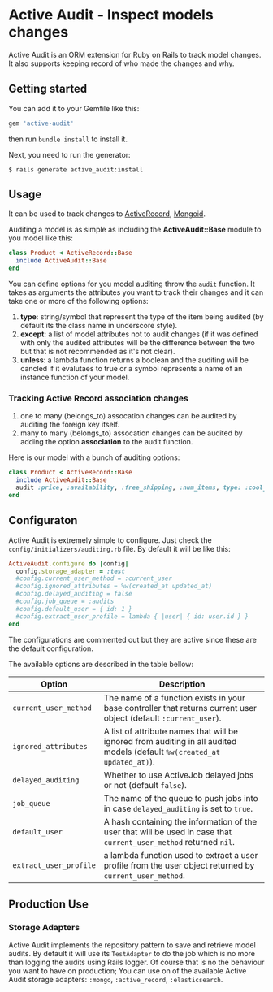 # Active Audit - Inspect models changes
Active Audit is an ORM extension for Ruby on Rails to track model changes. It also supports keeping record of who made the changes and why.

## Getting started
You can add it to your Gemfile like this:

```ruby
gem 'active-audit'
```

then run `bundle install` to install it.

Next, you need to run the generator:

```console
$ rails generate active_audit:install
```

## Usage

It can be used to track changes to [ActiveRecord](http://api.rubyonrails.org/classes/ActiveRecord/Base.html),
[Mongoid](http://mongoid.org/).

Auditing a model is as simple as including the **ActiveAudit::Base** module to you model like this:

```ruby
class Product < ActiveRecord::Base
  include ActiveAudit::Base
end
```

You can define options for you model auditing throw the `audit` function. It takes as arguments the attributes you want to track their changes and it can take one or more of the following options:

1. **type**: string/symbol that represent the type of the item being audited (by default its the class name in underscore style).
2. **except**: a list of model attributes not to audit changes (if it was defined with only the audited attributes will be the difference between the two but that is not recommended as it's not clear).
3. **unless**: a lambda function returns a boolean and the auditing will be cancled if it evalutaes to true or a symbol represents a name of an instance function of your model.

### Tracking Active Record association changes

1. one to many (belongs_to) assocation changes can be audited by auditing the foreign key itself.
1. many to many (belongs_to) assocation changes can be audited by adding the option **association** to the audit function.

Here is our model with a bunch of auditing options:

```ruby
class Product < ActiveRecord::Base
  include ActiveAudit::Base
  audit :price, :availability, :free_shipping, :num_items, type: :cool_product, associations: [:stores ], unless: lambda { |product| product.availabilty === :discontinued }
end
```

## Configuraton

Active Audit is extremely simple to configure. Just check the `config/initializers/auditing.rb` file. By default it will be like this:

```ruby
ActiveAudit.configure do |config|
  config.storage_adapter = :test
  #config.current_user_method = :current_user
  #config.ignored_attributes = %w(created_at updated_at)
  #config.delayed_auditing = false
  #config.job_queue = :audits
  #config.default_user = { id: 1 }
  #config.extract_user_profile = lambda { |user| { id: user.id } }
end
```

The configurations are commented out but they are active since these are the default configuration.

The available options are described in the table bellow:

| Option                 | Description                                                          |
| -----------------      | -------------------------------                                      |
| `current_user_method`  | The name of a function exists in your base controller that returns current user object (default `:current_user`).   |
| `ignored_attributes`   | A list of attribute names that will be ignored from auditing in all audited models (default `%w(created_at updated_at)`). |
| `delayed_auditing`     | Whether to use ActiveJob delayed jobs or not (default `false`).      |
| `job_queue`            | The name of the queue to push jobs into in case `delayed_auditing` is set to `true`. |
| `default_user`         | A hash containing the information of the user that will be used in case that `current_user_method` returned `nil`. |
| `extract_user_profile` | a lambda function used to extract a user profile from the user object returned by `current_user_method`. |

## Production Use

### Storage Adapters

Active Audit implements the repository pattern to save and retrieve model audits. By default it will use its `TestAdapter` to do the job which is no more than logging the audits using Rails logger. Of course that is no the behaviour you want to have on production; You can use on of the available Active Audit storage adapters: `:mongo`, `:active_record`, `:elasticsearch`.

